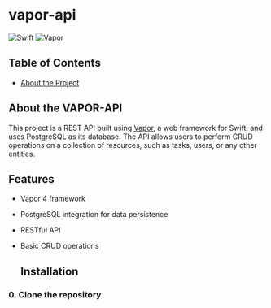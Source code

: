 # vapor-api
[![Swift](https://img.shields.io/badge/Swift-5.8-orange)](https://swift.org) [![Vapor](https://img.shields.io/badge/Vapor-4.8-blue)](https://vapor.codes)

## Table of Contents
- [About the Project](#about-the-project)

## About the VAPOR-API

This project is a REST API built using [Vapor](https://vapor.codes), a web framework for Swift, and uses PostgreSQL as its database. The API allows users to perform CRUD operations on a collection of resources, such as tasks, users, or any other entities.

## Features

- Vapor 4 framework
- PostgreSQL integration for data persistence
- RESTful API
- Basic CRUD operations


  ## Installation

### 0. Clone the repository
